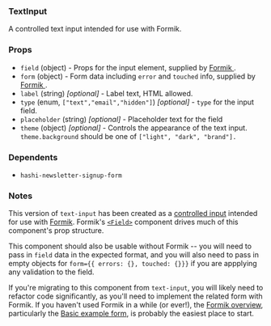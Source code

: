 ### TextInput

A controlled text input intended for use with Formik.

### Props

- `field` (object) - Props for the input element, supplied by [Formik <Field/>](https://jaredpalmer.com/formik/docs/api/field).
- `form` (object) - Form data including `error` and `touched` info, supplied by [Formik <Field/>](https://jaredpalmer.com/formik/docs/api/field).
- `label` (string) _[optional]_ - Label text, HTML allowed.
- `type` (enum, `["text","email","hidden"]`) _[optional]_ - `type` for the input field.
- `placeholder` (string) _[optional]_ - Placeholder text for the field
- `theme` (object) _[optional]_ - Controls the appearance of the text input. `theme.background` should be one of `["light", "dark", "brand"].`

### Dependents

- `hashi-newsletter-signup-form`

### Notes

This version of `text-input` has been created as a [controlled input](https://reactjs.org/docs/forms.html#controlled-components) intended for use with [Formik](https://github.com/jaredpalmer/formik). Formik's [`<Field>`](https://jaredpalmer.com/formik/docs/api/field) component drives much of this component's prop structure.

This component should also be usable without Formik -- you will need to pass in `field` data in the expected format, and you will also need to pass in empty objects for `form={{ errors: {}, touched: {}}}` if you are appplying any validation to the field.

If you're migrating to this component from `text-input`, you will likely need to refactor code significantly, as you'll need to implement the related form with Formik. If you haven't used Formik in a while (or ever!), the [Formik overview](https://jaredpalmer.com/formik/docs/overview), particularly the [Basic example form](https://jaredpalmer.com/formik/docs/overview#the-gist), is probably the easiest place to start.
